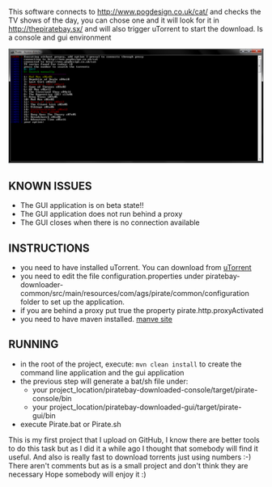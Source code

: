 This software connects to http://www.pogdesign.co.uk/cat/ and checks the TV shows of the day, you can chose one and it will look for it in http://thepiratebay.sx/ and will also trigger uTorrent to start the download.
Is a console and gui environment

![Image](screenshot.png?raw=true)

KNOWN ISSUES
------------
- The GUI application is on beta state!!
- The GUI application does not run behind a proxy
- The GUI closes when there is no connection available

INSTRUCTIONS
------------
- you need to have installed uTorrent. You can download from [uTorrent](http://www.utorrent.com/)
- you need to edit the file configuration.properties under piratebay-downloader-common/src/main/resources/com/ags/pirate/common/configuration folder to set up the application.
- if you are behind a proxy put true the property pirate.http.proxyActivated
- you need to have maven installed. [manve site](http://maven.apache.org/)

RUNNING
-------
- in the root of the project, execute: `mvn clean install` to create the command line application and the gui application
- the previous step will generate a bat/sh file under:
    - your project_location/piratebay-downloaded-console/target/pirate-console/bin
    - your project_location/piratebay-downloaded-gui/target/pirate-gui/bin
- execute Pirate.bat or Pirate.sh

This is my first project that I upload on GitHub, I know there are better tools to do this task but as I did it a while ago I thought that somebody will find it useful. And also is really fast to download torrents just using numbers :-)
There aren't comments but as is a small project and don't think they are necessary
Hope somebody will enjoy it :)